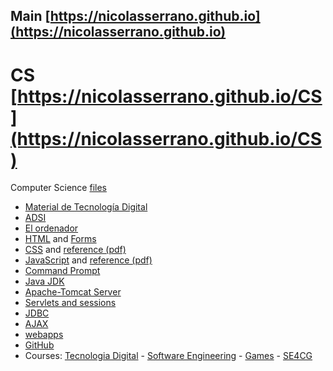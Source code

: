 ## Main [https://nicolasserrano.github.io](https://nicolasserrano.github.io)

# CS [https://nicolasserrano.github.io/CS](https://nicolasserrano.github.io/CS)
Computer Science [files](https://github.com/nicolasserrano/CS)

- [Material de Tecnología Digital](http://www.nicolasserrano.com/CS/material)
- [ADSI](ADSI)
- [El ordenador](https://nicolasserrano.github.io/c5i/Notas)
- [HTML](http://www.nicolasserrano.com/CS/HTML/CursoHTML.html) and [Forms](http://www.nicolasserrano.com/CS/HTML/CursoForms)
- [CSS](http://nicolasserrano.github.io/viscom/CSS.html#/0) and [reference (pdf)](https://nicolasserrano.github.io/CS/CSS/CSS.pdf)
- [JavaScript](https://nicolasserrano.github.io/CS/JavaScript) and [reference (pdf)](https://www.nicolasserrano.com/CS/JavaScript/JavascriptOnePage.pdf)
- [Command Prompt](https://nicolasserrano.github.io/CS/Cmd)
- [Java JDK](https://nicolasserrano.github.io/CS/JDK)
- [Apache-Tomcat Server](https://nicolasserrano.github.io/CS/Tomcat)
- [Servlets and sessions](https://nicolasserrano.github.io/CS/Servlets)
- [JDBC](https://nicolasserrano.github.io/CS/JDBC)
- [AJAX](http://www.nicolasserrano.com/CS/AJAX/)
- [webapps](https://github.com/nicolasserrano/CS/tree/master/webapps)
- [GitHub](http://www.nicolasserrano.com/CS/WebGitHub)
- Courses: [Tecnologia Digital](http://www.unav.es/asignatura/infor2oi/) - [Software Engineering](http://www.unav.es/asignatura/isoftwareing/) - [Games](https://nicolasserrano.github.io/Games/) - [SE4CG](http://www.nicolasserrano.com/SE4CG/)
